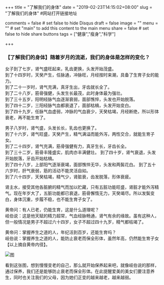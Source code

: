 +++
title = "了解我们的身体"
date = "2019-02-23T14:15:02+08:00"
slug = "了解我们的身体" #网站打开链接地址

comments = false       # set false to hide Disqus
draft = false
image = ""
menu = ""		# set "main" to add this content to the main menu
share = false	# set false to hide share buttons
tags = ["健康","瘦身","科学"]

+++

### 【了解我们的身体】随着岁月的流逝，我们的身体是怎样的变化？  

女子到了七岁，肾气盛旺起来，乳齿更换，头发开始茂盛。  
到了十四岁时，天癸产生，任脉通，冲脉旺，月经按时来潮，具备了生育子女的能力。  
到了二十一岁时，肾气充满，真牙生出，牙齿就长全了。  
到了二十八岁，筋骨强健，头发生长最茂，此时身体最为强壮。  
到了三十五岁，阳明经脉气血逐渐衰弱，面部憔悴，头发也开始脱落。  
到了四十二岁，三阳经脉气血都衰退了，面部枯槁，头发开始变白。  
到了四十九岁，任脉气血虚弱，冲脉的气血衰少，天癸枯竭，月经断绝，所以形体衰老，再不能生育了。  


男子八岁时，肾气盛，头发长长，乳齿也更换了。  
到了十六岁，肾气旺盛，天癸产生，精气满溢而能外泻，两性交合，就能生育子女。  
到了二十四岁，肾气充满，筋骨强健有力，真牙生长，牙齿长全。  
到了三十二岁，筋骨丰隆盛实，肌肉亦丰满健壮。
到了四十岁，肾气衰退，头发开始脱落，牙齿开始枯槁。   
到了四十八岁，上部阳气逐渐衰竭，面部憔悴无华，头发和两鬓花白。
到了五十六岁时，肝气衰弱，筋的活动不能灵活自如。  
到了六十四岁，天癸枯竭，精气少，肾脏衰，齿发脱落，形体衰疲。  

肾主水，接受其他各脏腑的精气而加以贮藏，只有五脏功能旺盛，肾脏才能外泻精气。现在年岁大了，五脏功能都已衰退，筋骨懈惰无力，天癸竭尽。所以发鬓变白，身体沉重，步履不稳，也不能生育子女了。  

黄帝问：有人已老，仍能生育，这是什么道理呢？  
岐伯说：这是他天赋的精力超常，气血经脉畅通，肾气有余的缘故。虽有这种人，但一般情况是男子不超过六十四岁，女子不超过四十九岁，精气都枯竭了。  

黄帝问：掌握养生之道的人，年纪活到百岁，还能生育吗？  
岐伯说：掌握养生之道的人，能防止衰老而保全形体，虽然年高，仍然能生育子女【以上摘自黄帝内径】。

![图](/media/2019.02.23-01.jpg) 

看到这张图，想到慢慢变老的自己，那么就开始保养起来吧，就像岐伯说的那样，通过保养，我们还是能够防止衰老而保全形体。在此提醒爱美的美女们要注意养生，同时也关注我们的父母，因为她们正变的越来越老，越来越弱。

